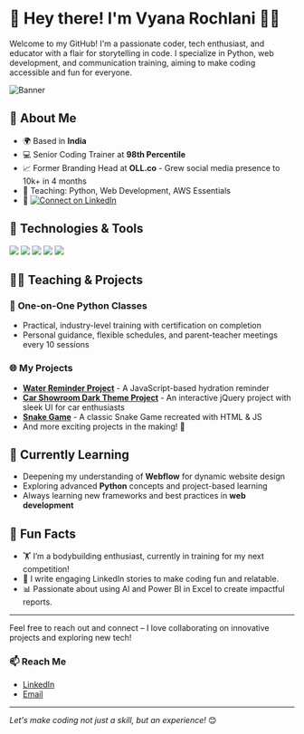 
# 👋 Hey there! I'm Vyana Rochlani 👨‍💻

Welcome to my GitHub! I'm a passionate coder, tech enthusiast, and educator with a flair for storytelling in code. I specialize in Python, web development, and communication training, aiming to make coding accessible and fun for everyone.

![Banner](https://user-images.githubusercontent.com/55389276/140866485-8fb1c876-9a8f-4d6a-98dc-08c4981eaf70.gif)


## 🚀 About Me

- 🌍 Based in **India**
- 💻 Senior Coding Trainer at **98th Percentile**
- 📈 Former Branding Head at **OLL.co** - Grew social media presence to 10k+ in 4 months
- 🌟 Teaching: Python, Web Development, AWS Essentials
- 💬 <a href="https://www.linkedin.com/in/prince-thakur-/" target="_blank">
  <img src="https://img.shields.io/badge/LinkedIn-Connect-blue?logo=linkedin" alt="Connect on LinkedIn">
</a>


## 🔧 Technologies & Tools

<p>
  <img src="https://img.shields.io/badge/Python-3776AB?style=for-the-badge&logo=python&logoColor=white" />
  <img src="https://img.shields.io/badge/JavaScript-F7DF1E?style=for-the-badge&logo=javascript&logoColor=black" />
  <img src="https://img.shields.io/badge/HTML-E34F26?style=for-the-badge&logo=html5&logoColor=white" />
  <img src="https://img.shields.io/badge/CSS-1572B6?style=for-the-badge&logo=css3&logoColor=white" />
  <img src="https://img.shields.io/badge/AWS-232F3E?style=for-the-badge&logo=amazon-aws&logoColor=white" />
  <!-- Add more badges for your tech stack here -->
</p>

## 👨‍🏫 Teaching & Projects

### 💼 **One-on-One Python Classes**
  - Practical, industry-level training with certification on completion
  - Personal guidance, flexible schedules, and parent-teacher meetings every 10 sessions

### 🌐 **My Projects**
  - **[Water Reminder Project](https://github.com/yourusername/yourproject)** - A JavaScript-based hydration reminder
  - **[Car Showroom Dark Theme Project](https://github.com/yourusername/yourproject)** - An interactive jQuery project with sleek UI for car enthusiasts
  - **[Snake Game](https://github.com/yourusername/yourproject)** - A classic Snake Game recreated with HTML & JS
  - And more exciting projects in the making! 🚧

## 🎯 Currently Learning

- Deepening my understanding of **Webflow** for dynamic website design
- Exploring advanced **Python** concepts and project-based learning
- Always learning new frameworks and best practices in **web development**

## 💪 Fun Facts

- 🏋️ I’m a bodybuilding enthusiast, currently in training for my next competition!
- 📝 I write engaging LinkedIn stories to make coding fun and relatable.
- 📊 Passionate about using AI and Power BI in Excel to create impactful reports.

---

Feel free to reach out and connect – I love collaborating on innovative projects and exploring new tech!

### 📫 Reach Me
- [LinkedIn](https://www.linkedin.com/in/prince-thakur-/)
- [Email](mailto:p777thakur@gmail.com)


---

*Let's make coding not just a skill, but an experience!* 😊
